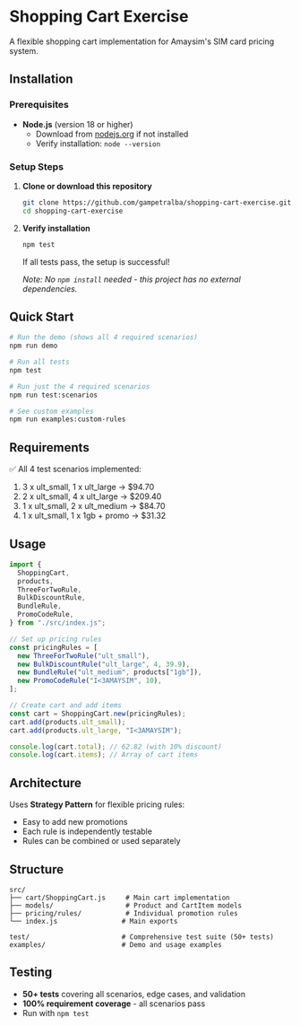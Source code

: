 # Shopping Cart Exercise

A flexible shopping cart implementation for Amaysim's SIM card pricing system.

## Installation

### Prerequisites

- **Node.js** (version 18 or higher)
  - Download from [nodejs.org](https://nodejs.org/) if not installed
  - Verify installation: `node --version`

### Setup Steps

1. **Clone or download this repository**

   ```bash
   git clone https://github.com/gampetralba/shopping-cart-exercise.git
   cd shopping-cart-exercise
   ```

2. **Verify installation**

   ```bash
   npm test
   ```

   If all tests pass, the setup is successful!

   _Note: No `npm install` needed - this project has no external dependencies._

## Quick Start

```bash
# Run the demo (shows all 4 required scenarios)
npm run demo

# Run all tests
npm test

# Run just the 4 required scenarios
npm run test:scenarios

# See custom examples
npm run examples:custom-rules
```

## Requirements

✅ All 4 test scenarios implemented:

1. 3 x ult_small, 1 x ult_large → $94.70
2. 2 x ult_small, 4 x ult_large → $209.40
3. 1 x ult_small, 2 x ult_medium → $84.70
4. 1 x ult_small, 1 x 1gb + promo → $31.32

## Usage

```javascript
import {
  ShoppingCart,
  products,
  ThreeForTwoRule,
  BulkDiscountRule,
  BundleRule,
  PromoCodeRule,
} from "./src/index.js";

// Set up pricing rules
const pricingRules = [
  new ThreeForTwoRule("ult_small"),
  new BulkDiscountRule("ult_large", 4, 39.9),
  new BundleRule("ult_medium", products["1gb"]),
  new PromoCodeRule("I<3AMAYSIM", 10),
];

// Create cart and add items
const cart = ShoppingCart.new(pricingRules);
cart.add(products.ult_small);
cart.add(products.ult_large, "I<3AMAYSIM");

console.log(cart.total); // 62.82 (with 10% discount)
console.log(cart.items); // Array of cart items
```

## Architecture

Uses **Strategy Pattern** for flexible pricing rules:

- Easy to add new promotions
- Each rule is independently testable
- Rules can be combined or used separately

## Structure

```
src/
├── cart/ShoppingCart.js     # Main cart implementation
├── models/                  # Product and CartItem models
├── pricing/rules/           # Individual promotion rules
└── index.js                # Main exports

test/                       # Comprehensive test suite (50+ tests)
examples/                   # Demo and usage examples
```

## Testing

- **50+ tests** covering all scenarios, edge cases, and validation
- **100% requirement coverage** - all scenarios pass
- Run with `npm test`

